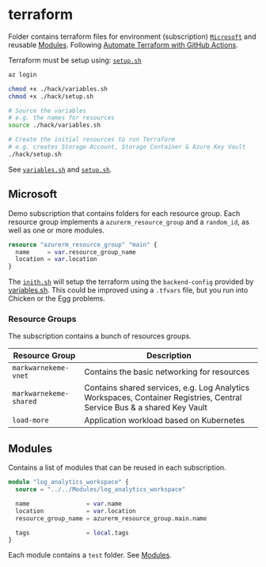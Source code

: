 # terraform

Folder contains terraform files for environment (subscription) [`Microsoft`](#microsoft) and reusable [Modules](#modules).
Following [Automate Terraform with GitHub Actions](https://learn.hashicorp.com/tutorials/terraform/github-actions).

Terraform must be setup using: [`setup.sh`](../hack/setup.sh)

```bash
az login

chmod +x ./hack/variables.sh
chmod +x ./hack/setup.sh

# Source the variables
# e.g. the names for resources
source ./hack/variables.sh

# Create the initial resources to run Terraform
# e.g. creates Storage Account, Storage Container & Azure Key Vault
./hack/setup.sh
```

See [`variables.sh`](../hack/variables.sh) and [`setup.sh`](../hack/setup.sh).

## Microsoft

Demo subscription that contains folders for each resource group.
Each resource group implements a `azurerm_resource_group` and a `random_id`, as well as one or more modules.

```terraform
resource "azurerm_resource_group" "main" {
  name     = var.resource_group_name
  location = var.location
}
```

The [`inith.sh`](./Microsoft/init.sh) will setup the terraform using the `backend-config` provided by [variables.sh](../hack/variables.sh). This could be improved using a `.tfvars` file, but you run into Chicken or the Egg problems.

### Resource Groups

The subscription contains a bunch of resources groups.

| Resource Group | Description |
| -- | -- |
| `markwarnekeme-vnet` | Contains the basic networking for resources  |
| `markwarnekeme-shared` | Contains shared services, e.g. Log Analytics Workspaces, Container Registries, Central Service Bus & a shared Key Vault|
| `load-more` | Application workload based on Kubernetes |

## Modules

Contains a list of modules that can be reused in each subscription.

```terraform
module "log_analytics_workspace" {
  source = "../../Modules/log_analytics_workspace"

  name                = var.name
  location            = var.location
  resource_group_name = azurerm_resource_group.main.name

  tags                = local.tags
}
```

Each module contains a `test` folder. See [Modules](/terraform/Modules).